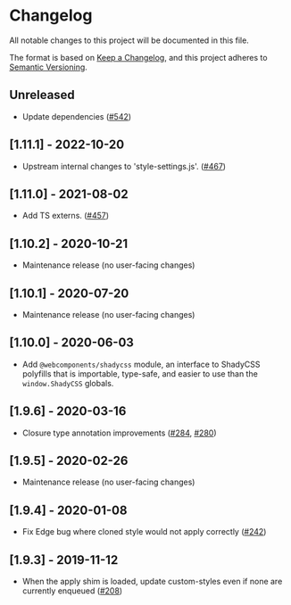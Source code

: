 # Changelog

All notable changes to this project will be documented in this file.

The format is based on [Keep a Changelog](https://keepachangelog.com/en/1.0.0/),
and this project adheres to [Semantic Versioning](https://semver.org/spec/v2.0.0.html).

## Unreleased

- Update dependencies ([#542](https://github.com/webcomponents/polyfills/pull/542))

## [1.11.1] - 2022-10-20

- Upstream internal changes to 'style-settings.js'.
  ([#467](https://github.com/webcomponents/polyfills/pull/467))

## [1.11.0] - 2021-08-02

- Add TS externs. ([#457](https://github.com/webcomponents/polyfills/pull/457))

## [1.10.2] - 2020-10-21

- Maintenance release (no user-facing changes)

## [1.10.1] - 2020-07-20

- Maintenance release (no user-facing changes)

## [1.10.0] - 2020-06-03

- Add `@webcomponents/shadycss` module, an interface to ShadyCSS polyfills that
  is importable, type-safe, and easier to use than the `window.ShadyCSS`
  globals.

## [1.9.6] - 2020-03-16

- Closure type annotation improvements ([#284](https://github.com/webcomponents/polyfills/pull/284), [#280](https://github.com/webcomponents/polyfills/pull/280))

## [1.9.5] - 2020-02-26

- Maintenance release (no user-facing changes)

## [1.9.4] - 2020-01-08

- Fix Edge bug where cloned style would not apply correctly
  ([#242](https://github.com/webcomponents/polyfills/pull/242))

## [1.9.3] - 2019-11-12

- When the apply shim is loaded, update custom-styles even if none are currently
  enqueued ([#208](https://github.com/webcomponents/polyfills/pull/208))
